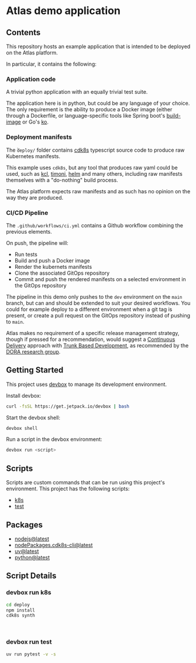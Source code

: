 # Atlas demo application

## Contents

This repository hosts an example application that is intended to be deployed on
the Atlas platform.

In particular, it contains the following:

### Application code

A trivial python application with an equally trivial test suite.

The application here is in python, but could be any language of your choice. The
only requirement is the ability to produce a Docker image (either through a
Dockerfile, or language-specific tools like Spring boot's
[build-image](https://docs.spring.io/spring-boot/maven-plugin/build-image.html)
or Go's [ko](https://ko.build/).

### Deployment manifests

The ̀`deploy/` folder contains [cdk8s](https://cdk8s.io/) typescript source code
to produce raw Kubernetes manifests.

This example uses `cdk8s`, but any tool that produces raw yaml could be used,
such as [kcl](https://www.kcl-lang.io/), [timoni](https://timoni.sh/),
[helm](https://helm.sh/) and many others, including raw manifests themselves
with a "do-nothing" build process.

The Atlas platform expects raw manifests and as such has no opinion on the way
they are produced.

### CI/CD Pipeline

The `.github/workflows/ci.yml` contains a Github workflow combining the previous
elements.

On push, the pipeline will:

- Run tests
- Build and push a Docker image
- Render the kubernets manifests
- Clone the associated GitOps repository
- Commit and push the rendered manifests on a selected environment in the GitOps
  repository

The pipeline in this demo only pushes to the `dev` environment on the `main`
branch, but can and should be extended to suit your desired workflows. You could
for example deploy to a different environment when a git tag is present, or
create a pull request on the GitOps repository instead of pushing to `main`.

Atlas makes no requirement of a specific release management strategy, though if
pressed for a recommendation, would suggest a
[Continuous Delivery](https://www.continuousdelivery.com/) approach with
[Trunk Based Development](https://trunkbaseddevelopment.com/), as recommended by
the [DORA research group](https://dora.dev/research/).

## Getting Started

This project uses [devbox](https://github.com/jetify-com/devbox) to manage its
development environment.

Install devbox:

```sh
curl -fsSL https://get.jetpack.io/devbox | bash
```

Start the devbox shell:

```sh
devbox shell
```

Run a script in the devbox environment:

```sh
devbox run <script>
```

## Scripts

Scripts are custom commands that can be run using this project's environment.
This project has the following scripts:

- [k8s](#devbox-run-k8s)
- [test](#devbox-run-test)

## Packages

- [nodejs@latest](https://www.nixhub.io/packages/nodejs)
- [nodePackages.cdk8s-cli@latest](https://www.nixhub.io/packages/nodePackages.cdk8s-cli)
- [uv@latest](https://www.nixhub.io/packages/uv)
- [python@latest](https://www.nixhub.io/packages/python)

## Script Details

### devbox run k8s

```sh
cd deploy
npm install
cdk8s synth
```

&#8194;

### devbox run test

```sh
uv run pytest -v -s
```
